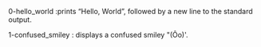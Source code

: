 0-hello_world :prints “Hello, World”, followed by a new line to the standard output.


1-confused_smiley : displays a confused smiley "(Ôo)'.